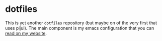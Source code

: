 # dotfiles

This is yet another `dotfiles` repository (but maybe on of the very first that
uses pijul). The main component is my emacs configuration that you can [read on
my website](http://lthms.xyz/emacs.d).

